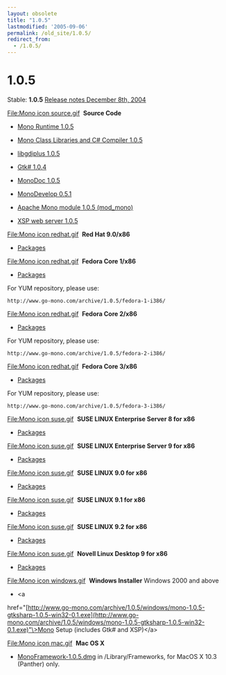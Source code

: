 ```yaml
---
layout: obsolete
title: "1.0.5"
lastmodified: '2005-09-06'
permalink: /old_site/1.0.5/
redirect_from:
  - /1.0.5/
---
```


1.0.5
=====

Stable: **1.0.5**
 [Release notes December 8th, 2004](http://go-mono.com/archive/1.0.5)

[File:Mono icon source.gif](/index.php?title=Special:Upload&wpDestFile=Mono_icon_source.gif "File:Mono icon source.gif")  **Source Code**

-   [Mono Runtime 1.0.5](http://www.go-mono.com/archive/1.0.5/mono-1.0.5.tar.gz)

-   [Mono Class Libraries and C\# Compiler 1.0.5](http://www.go-mono.com/archive/1.0.5/mcs-1.0.5.tar.gz)

-   [libgdiplus 1.0.5](http://www.go-mono.com/archive/1.0.5/libgdiplus-1.0.5.tar.gz)

-   [Gtk\# 1.0.4](http://www.go-mono.com/archive/1.0.4/gtk-sharp-1.0.4.tar.gz)

-   [MonoDoc 1.0.5](http://www.go-mono.com/archive/1.0.5/monodoc-1.0.5.tar.gz)

-   [MonoDevelop 0.5.1](http://www.go-mono.com/archive/1.0.5/monodevelop-0.5.1.tar.gz)

-   [Apache Mono module 1.0.5 (mod\_mono)](http://www.go-mono.com/archive/1.0.5/mod_mono-1.0.5.tar.gz)

-   [XSP web server 1.0.5](http://www.go-mono.com/archive/1.0.5/xsp-1.0.5.tar.gz)

[File:Mono icon redhat.gif](/index.php?title=Special:Upload&wpDestFile=Mono_icon_redhat.gif "File:Mono icon redhat.gif")  **Red Hat 9.0/x86**

-   [Packages](http://www.go-mono.com/archive/1.0.5/redhat-9-i386)

[File:Mono icon redhat.gif](/index.php?title=Special:Upload&wpDestFile=Mono_icon_redhat.gif "File:Mono icon redhat.gif")  **Fedora Core 1/x86**

-   [Packages](http://www.go-mono.com/archive/1.0.5/fedora-1-i386)

For YUM repository, please use:

    http://www.go-mono.com/archive/1.0.5/fedora-1-i386/

[File:Mono icon redhat.gif](/index.php?title=Special:Upload&wpDestFile=Mono_icon_redhat.gif "File:Mono icon redhat.gif")  **Fedora Core 2/x86**

-   [Packages](http://www.go-mono.com/archive/1.0.5/fedora-2-i386)

For YUM repository, please use:

    http://www.go-mono.com/archive/1.0.5/fedora-2-i386/

[File:Mono icon redhat.gif](/index.php?title=Special:Upload&wpDestFile=Mono_icon_redhat.gif "File:Mono icon redhat.gif")  **Fedora Core 3/x86**

-   [Packages](http://www.go-mono.com/archive/1.0.5/fedora-3-i386)

For YUM repository, please use:

    http://www.go-mono.com/archive/1.0.5/fedora-3-i386/

[File:Mono icon suse.gif](/index.php?title=Special:Upload&wpDestFile=Mono_icon_suse.gif "File:Mono icon suse.gif")  **SUSE LINUX Enterprise Server 8 for x86**

-   [Packages](http://www.go-mono.com/archive/1.0.5/sles-8-i386/)

[File:Mono icon suse.gif](/index.php?title=Special:Upload&wpDestFile=Mono_icon_suse.gif "File:Mono icon suse.gif")  **SUSE LINUX Enterprise Server 9 for x86**

-   [Packages](http://www.go-mono.com/archive/1.0.5/sles-9-i586/)

[File:Mono icon suse.gif](/index.php?title=Special:Upload&wpDestFile=Mono_icon_suse.gif "File:Mono icon suse.gif")  **SUSE LINUX 9.0 for x86**

-   [Packages](http://www.go-mono.com/archive/1.0.5/suse-90-i586/)

[File:Mono icon suse.gif](/index.php?title=Special:Upload&wpDestFile=Mono_icon_suse.gif "File:Mono icon suse.gif")  **SUSE LINUX 9.1 for x86**

-   [Packages](http://www.go-mono.com/archive/1.0.5/suse-91-i586/)

[File:Mono icon suse.gif](/index.php?title=Special:Upload&wpDestFile=Mono_icon_suse.gif "File:Mono icon suse.gif")  **SUSE LINUX 9.2 for x86**

-   [Packages](http://www.go-mono.com/archive/1.0.5/suse-92-i586/)

[File:Mono icon suse.gif](/index.php?title=Special:Upload&wpDestFile=Mono_icon_suse.gif "File:Mono icon suse.gif")  **Novell Linux Desktop 9 for x86**

-   [Packages](http://www.go-mono.com/archive/1.0.5/nld-9-i586/)

[File:Mono icon windows.gif](/index.php?title=Special:Upload&wpDestFile=Mono_icon_windows.gif "File:Mono icon windows.gif")  **Windows Installer** Windows 2000 and above

-   \<a

href="[http://www.go-mono.com/archive/1.0.5/windows/mono-1.0.5-gtksharp-1.0.5-win32-0.1.exe](http://www.go-mono.com/archive/1.0.5/windows/mono-1.0.5-gtksharp-1.0.5-win32-0.1.exe)"\>Mono Setup (includes Gtk\# and XSP)\</a\>

[File:Mono icon mac.gif](/index.php?title=Special:Upload&wpDestFile=Mono_icon_mac.gif "File:Mono icon mac.gif")  **Mac OS X**

-   [MonoFramework-1.0.5.dmg](http://www.go-mono.com/archive/1.0.5/macos/MonoFramework-1.0.5.dmg) in /Library/Frameworks, for MacOS X 10.3 (Panther) only.


